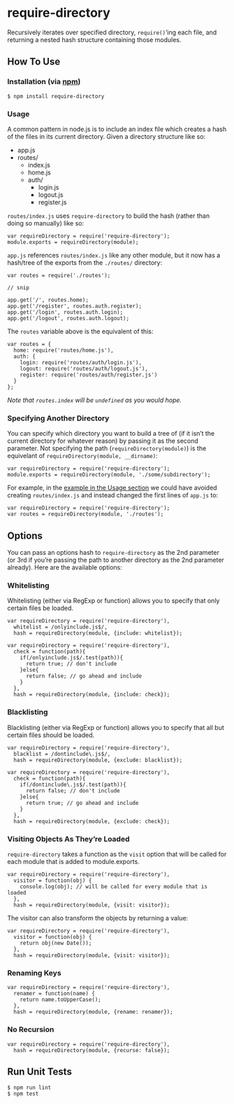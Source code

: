 require-directory
=================

Recursively iterates over specified directory, `require()`’ing each file, and returning a nested hash structure containing those modules.

How To Use
----------

### Installation (via [npm](https://npmjs.org/package/require-directory))

    $ npm install require-directory

### Usage

A common pattern in node.js is to include an index file which creates a hash of the files in its current directory. Given a directory structure like so:

-   app.js
-   routes/
    -   index.js
    -   home.js
    -   auth/
        -   login.js
        -   logout.js
        -   register.js

`routes/index.js` uses `require-directory` to build the hash (rather than doing so manually) like so:

    var requireDirectory = require('require-directory');
    module.exports = requireDirectory(module);

`app.js` references `routes/index.js` like any other module, but it now has a hash/tree of the exports from the `./routes/` directory:

    var routes = require('./routes');

    // snip

    app.get('/', routes.home);
    app.get('/register', routes.auth.register);
    app.get('/login', routes.auth.login);
    app.get('/logout', routes.auth.logout);

The `routes` variable above is the equivalent of this:

    var routes = {
      home: require('routes/home.js'),
      auth: {
        login: require('routes/auth/login.js'),
        logout: require('routes/auth/logout.js'),
        register: require('routes/auth/register.js')
      }
    };

*Note that `routes.index` will be `undefined` as you would hope.*

### Specifying Another Directory

You can specify which directory you want to build a tree of (if it isn’t the current directory for whatever reason) by passing it as the second parameter. Not specifying the path (`requireDirectory(module)`) is the equivelant of `requireDirectory(module, __dirname)`:

    var requireDirectory = require('require-directory');
    module.exports = requireDirectory(module, './some/subdirectory');

For example, in the [example in the Usage section](#usage) we could have avoided creating `routes/index.js` and instead changed the first lines of `app.js` to:

    var requireDirectory = require('require-directory');
    var routes = requireDirectory(module, './routes');

Options
-------

You can pass an options hash to `require-directory` as the 2nd parameter (or 3rd if you’re passing the path to another directory as the 2nd parameter already). Here are the available options:

### Whitelisting

Whitelisting (either via RegExp or function) allows you to specify that only certain files be loaded.

    var requireDirectory = require('require-directory'),
      whitelist = /onlyinclude.js$/,
      hash = requireDirectory(module, {include: whitelist});

    var requireDirectory = require('require-directory'),
      check = function(path){
        if(/onlyinclude.js$/.test(path)){
          return true; // don't include
        }else{
          return false; // go ahead and include
        }
      },
      hash = requireDirectory(module, {include: check});

### Blacklisting

Blacklisting (either via RegExp or function) allows you to specify that all but certain files should be loaded.

    var requireDirectory = require('require-directory'),
      blacklist = /dontinclude\.js$/,
      hash = requireDirectory(module, {exclude: blacklist});

    var requireDirectory = require('require-directory'),
      check = function(path){
        if(/dontinclude\.js$/.test(path)){
          return false; // don't include
        }else{
          return true; // go ahead and include
        }
      },
      hash = requireDirectory(module, {exclude: check});

### Visiting Objects As They’re Loaded

`require-directory` takes a function as the `visit` option that will be called for each module that is added to module.exports.

    var requireDirectory = require('require-directory'),
      visitor = function(obj) {
        console.log(obj); // will be called for every module that is loaded
      },
      hash = requireDirectory(module, {visit: visitor});

The visitor can also transform the objects by returning a value:

    var requireDirectory = require('require-directory'),
      visitor = function(obj) {
        return obj(new Date());
      },
      hash = requireDirectory(module, {visit: visitor});

### Renaming Keys

    var requireDirectory = require('require-directory'),
      renamer = function(name) {
        return name.toUpperCase();
      },
      hash = requireDirectory(module, {rename: renamer});

### No Recursion

    var requireDirectory = require('require-directory'),
      hash = requireDirectory(module, {recurse: false});

Run Unit Tests
--------------

    $ npm run lint
    $ npm test
